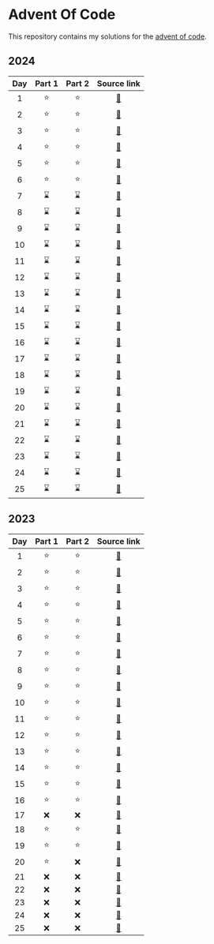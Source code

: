 # Advent Of Code

This repository contains my solutions for the [advent of code](https://adventofcode.com/).

## 2024

| Day | Part 1 | Part 2 |                                 Source link                                  |
| :-: | :----: | :----: | :--------------------------------------------------------------------------: |
|  1  |   ⭐   |   ⭐   |                               [🔗](./aoc_2024/day1)                             |
|  2  |   ⭐   |   ⭐   |                               [🔗](./aoc_2024/day2)                             |
|  3  |   ⭐   |   ⭐   |                               [🔗](./aoc_2024/day3)                             |
|  4  |   ⭐   |   ⭐   |                               [🔗](./aoc_2024/day4)                             |
|  5  |   ⭐   |   ⭐   |                               [🔗](./aoc_2024/day5)                             |
|  6  |   ⭐   |   ⭐   |                               [🔗](./aoc_2024/day6)                             |
|  7  |   ⌛   |   ⌛   |                               [🔗](./aoc_2024/day7)                             |
|  8  |   ⌛   |   ⌛   |                               [🔗](./aoc_2024/day8)                             |
|  9  |   ⌛   |   ⌛   |                               [🔗](./aoc_2024/day9)                             |
|  10 |   ⌛   |   ⌛   |                               [🔗](./aoc_2024/day10)                            |
|  11 |   ⌛   |   ⌛   |                               [🔗](./aoc_2024/day11)                            |
|  12 |   ⌛   |   ⌛   |                               [🔗](./aoc_2024/day12)                            |
|  13 |   ⌛   |   ⌛   |                               [🔗](./aoc_2024/day13)                            |
|  14 |   ⌛   |   ⌛   |                               [🔗](./aoc_2024/day14)                            |
|  15 |   ⌛   |   ⌛   |                               [🔗](./aoc_2024/day15)                            |
|  16 |   ⌛   |   ⌛   |                               [🔗](./aoc_2024/day16)                            |
|  17 |   ⌛   |   ⌛   |                               [🔗](./aoc_2024/day17)                            |
|  18 |   ⌛   |   ⌛   |                               [🔗](./aoc_2024/day18)                            |
|  19 |   ⌛   |   ⌛   |                               [🔗](./aoc_2024/day19)                            |
|  20 |   ⌛   |   ⌛   |                               [🔗](./aoc_2024/day20)                            |
|  21 |   ⌛   |   ⌛   |                               [🔗](./aoc_2024/day21)                            |
|  22 |   ⌛   |   ⌛   |                               [🔗](./aoc_2024/day22)                            |
|  23 |   ⌛   |   ⌛   |                               [🔗](./aoc_2024/day23)                            |
|  24 |   ⌛   |   ⌛   |                               [🔗](./aoc_2024/day24)                            |
|  25 |   ⌛   |   ⌛   |                               [🔗](./aoc_2024/day25)                            |

## 2023

| Day | Part 1 | Part 2 |                                 Source link                                  |
| :-: | :----: | :----: | :--------------------------------------------------------------------------: |
|  1  |   ⭐   |   ⭐   |                               [🔗](./aoc_2023/day1)                             |
|  2  |   ⭐   |   ⭐   |                               [🔗](./aoc_2023/day2)                             |
|  3  |   ⭐   |   ⭐   |                               [🔗](./aoc_2023/day3)                             |
|  4  |   ⭐   |   ⭐   |                               [🔗](./aoc_2023/day4)                             |
|  5  |   ⭐   |   ⭐   |                               [🔗](./aoc_2023/day5)                             |
|  6  |   ⭐   |   ⭐   |                               [🔗](./aoc_2023/day6)                             |
|  7  |   ⭐   |   ⭐   |                               [🔗](./aoc_2023/day7)                             |
|  8  |   ⭐   |   ⭐   |                               [🔗](./aoc_2023/day8)                             |
|  9  |   ⭐   |   ⭐   |                               [🔗](./aoc_2023/day9)                             |
|  10 |   ⭐   |   ⭐   |                               [🔗](./aoc_2023/day10)                            |
|  11 |   ⭐   |   ⭐   |                               [🔗](./aoc_2023/day11)                            |
|  12 |   ⭐   |   ⭐   |                               [🔗](./aoc_2023/day12)                            |
|  13 |   ⭐   |   ⭐   |                               [🔗](./aoc_2023/day13)                            |
|  14 |   ⭐   |   ⭐   |                               [🔗](./aoc_2023/day14)                            |
|  15 |   ⭐   |   ⭐   |                               [🔗](./aoc_2023/day15)                            |
|  16 |   ⭐   |   ⭐   |                               [🔗](./aoc_2023/day16)                            |
|  17 |   ❌   |   ❌   |                               [🔗](./aoc_2023/day17)                            |
|  18 |   ⭐   |   ⭐   |                               [🔗](./aoc_2023/day18)                            |
|  19 |   ⭐   |   ⭐   |                               [🔗](./aoc_2023/day19)                            |
|  20 |   ⭐   |   ❌   |                               [🔗](./aoc_2023/day20)                            |
|  21 |   ❌   |   ❌   |                               [🔗](./aoc_2023/day21)                            |
|  22 |   ❌   |   ❌   |                               [🔗](./aoc_2023/day22)                            |
|  23 |   ❌   |   ❌   |                               [🔗](./aoc_2023/day23)                            |
|  24 |   ❌   |   ❌   |                               [🔗](./aoc_2023/day24)                            |
|  25 |   ❌   |   ❌   |                               [🔗](./aoc_2023/day25)                            |
